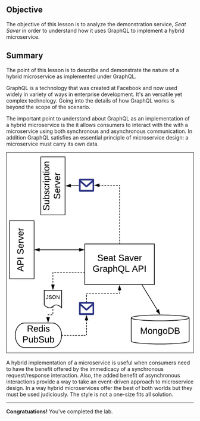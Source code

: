 ## Objective
The objective of this lesson is to analyze the demonstration service, *Seat Saver* in order to understand how it uses GraphQL to implement a hybrid microservice.

## Summary

The point of this lesson is to describe and demonstrate the nature of a hybrid microservice as implemented under GraphQL.

GraphQL is a technology that was created at Facebook and now used widely in variety of ways in enterprise development. It's an versatile yet complex technology. Going into the details of how GraphQL works is beyond the scope of the scenario.

The important point to understand about GraphQL as an implementation of a hybrid microservice is the it allows consumers to interact with the with a microservice using both synchronous and asynchronous communication. In addition GraphQL satisfies an essential principle of microservice design: a microservice must carry its own data.

![Hybrid Architecture](mstran-005/assets/general-architecture.png)

A hybrid implementation of a microservice is useful when consumers need to have the benefit offered by the immedicacy of a synchronous request/response interaction. Also, the added benefit of asynchronous interactions provide a way to take an event-driven approach to microservice design. In a way hybrid microservices offer the best of both worlds but they must be used judiciously. The style is not a one-size fits all solution.

---

**Congratuations!** You've completed the lab.